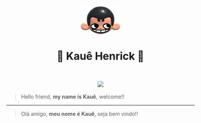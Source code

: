 <div align="center">
  <img height="75px" src="khicon.png" alt="logo">
  <h1 align="center">👾 Kauê Henrick 🫣</h1>
  
</div>
<br>
<p align="center">
  <img src="https://skillicons.dev/icons?i=html,css,javascript,nodejs,react,vuejs,tailwind"/>
</p>

> Hello friend, **my name is Kauê**, welcome!!

---

> Olá amigo, **meu nome é Kauê**, seja bem vindo!!

